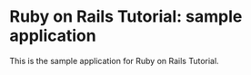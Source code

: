 # Ruby on Rails Tutorial: sample application

This is the sample application for Ruby on Rails Tutorial. 

